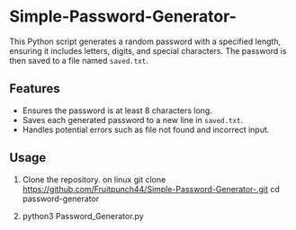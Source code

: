 # Simple-Password-Generator-

This Python script generates a random password with a specified length, ensuring it includes letters, digits, and special characters. The password is then saved to a file named `saved.txt`.

## Features

- Ensures the password is at least 8 characters long.
- Saves each generated password to a new line in `saved.txt`.
- Handles potential errors such as file not found and incorrect input.

## Usage

1. Clone the repository.
   on linux
   git clone https://github.com/Fruitpunch44/Simple-Password-Generator-.git
   cd password-generator

2. python3 Password_Generator.py


